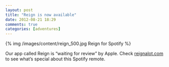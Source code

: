 ```yaml
---
layout: post
title: "Reign is now available"
date: 2012-08-21 18:29
comments: true
categories: [adventures]
---
```


<div class="thumbnail">
{% img /images/content/reign_500.jpg Reign for Spotify %}
</div>

Our app called Reign is “waiting for review” by Apple. Check [reignalot.com](http://reignalot.com) to see what’s special about this Spotify remote.
